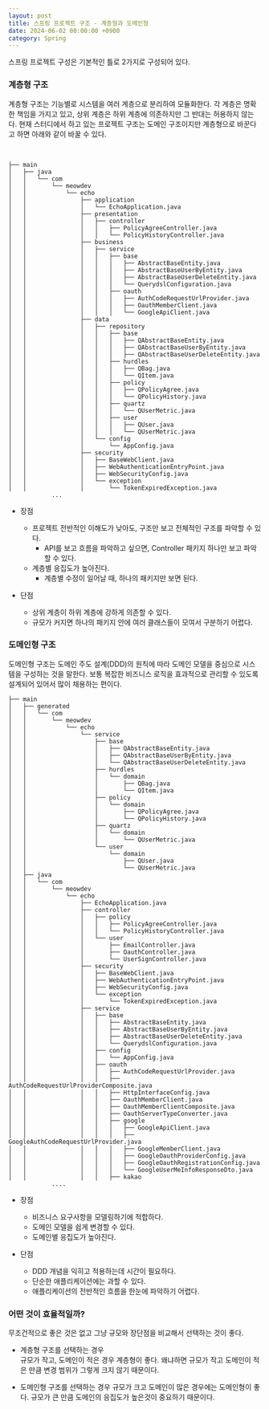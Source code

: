 ```yaml
---
layout: post
title: 스프링 프로젝트 구조 - 계층형과 도메인형 
date: 2024-06-02 00:00:00 +0900
category: Spring
---
```


스프링 프로젝트 구성은 기본적인 틀로 2가지로 구성되어 있다. 

### 계층형 구조

계층형 구조는 기능별로 시스템을 여러 계층으로 분리하여 모듈화한다. 각 계층은 명확한 책임을 가지고 있고, 상위 계층은 하위 계층에 의존하지만 그 반대는 허용하지 않는다. 현재 스터디에서 하고 있는 프로젝트 구조는 도메인 구조이지만 계층형으로 바꾼다고 하면 아래와 같이 바꿀 수 있다. 

<br>

```
├── main
│   ├── java
│   │   └── com
│   │       └── meowdev
│   │           └── echo
│   │               ├── application
│   │               │   └── EchoApplication.java
│   │               ├── presentation
│   │               │   ├── controller
│   │               │   │   ├── PolicyAgreeController.java
│   │               │   │   └── PolicyHistoryController.java
│   │               ├── business
│   │               │   ├── service
│   │               │   │   ├── base
│   │               │   │   │   ├── AbstractBaseEntity.java
│   │               │   │   │   ├── AbstractBaseUserByEntity.java
│   │               │   │   │   ├── AbstractBaseUserDeleteEntity.java
│   │               │   │   │   └── QuerydslConfiguration.java
│   │               │   │   ├── oauth
│   │               │   │   │   ├── AuthCodeRequestUrlProvider.java
│   │               │   │   │   ├── OauthMemberClient.java
│   │               │   │   │   └── GoogleApiClient.java
│   │               ├── data
│   │               │   ├── repository
│   │               │   │   ├── base
│   │               │   │   │   ├── QAbstractBaseEntity.java
│   │               │   │   │   ├── QAbstractBaseUserByEntity.java
│   │               │   │   │   ├── QAbstractBaseUserDeleteEntity.java
│   │               │   │   ├── hurdles
│   │               │   │   │   ├── QBag.java
│   │               │   │   │   └── QItem.java
│   │               │   │   ├── policy
│   │               │   │   │   ├── QPolicyAgree.java
│   │               │   │   │   └── QPolicyHistory.java
│   │               │   │   ├── quartz
│   │               │   │   │   └── QUserMetric.java
│   │               │   │   ├── user
│   │               │   │   │   ├── QUser.java
│   │               │   │   │   └── QUserMetric.java
│   │               │   └── config
│   │               │       └── AppConfig.java
│   │               ├── security
│   │               │   ├── BaseWebClient.java
│   │               │   ├── WebAuthenticationEntryPoint.java
│   │               │   ├── WebSecurityConfig.java
│   │               │   └── exception
│   │               │       └── TokenExpiredException.java
            ...
```

* 장점 
    * 프로젝트 전반적인 이해도가 낮아도, 구조만 보고 전체적인 구조를 파악할 수 있다.
        * API를 보고 흐름을 파악하고 싶으면, Controller 패키지 하나만 보고 파악할 수 있다. 
    * 계층별 응집도가 높아진다. 
        * 계층별 수정이 일어날 때, 하나의 패키지만 보면 된다. 

* 단점 
    * 상위 계층이 하위 계층에 강하게 의존할 수 있다. 
    * 규모가 커지면 하나의 패키지 안에 여러 클래스들이 모여서 구분하기 어렵다. 


### 도메인형 구조 

도메인형 구조는 도메인 주도 설계(DDD)의 원칙에 따라 도메인 모델을 중심으로 시스템을 구성하는 것을 말한다. 보통 복잡한 비즈니스 로직을 효과적으로 관리할 수 있도록 설계되어 있어서 많이 채용하는 편이다. 

```
├── main
│   ├── generated
│   │   └── com
│   │       └── meowdev
│   │           └── echo
│   │               └── service
│   │                   ├── base
│   │                   │   ├── QAbstractBaseEntity.java
│   │                   │   ├── QAbstractBaseUserByEntity.java
│   │                   │   └── QAbstractBaseUserDeleteEntity.java
│   │                   ├── hurdles
│   │                   │   └── domain
│   │                   │       ├── QBag.java
│   │                   │       └── QItem.java
│   │                   ├── policy
│   │                   │   └── domain
│   │                   │       ├── QPolicyAgree.java
│   │                   │       └── QPolicyHistory.java
│   │                   ├── quartz
│   │                   │   └── domain
│   │                   │       └── QUserMetric.java
│   │                   └── user
│   │                       └── domain
│   │                           ├── QUser.java
│   │                           └── QUserMetric.java
│   ├── java
│   │   └── com
│   │       └── meowdev
│   │           └── echo
│   │               ├── EchoApplication.java
│   │               ├── controller
│   │               │   ├── policy
│   │               │   │   ├── PolicyAgreeController.java
│   │               │   │   └── PolicyHistoryController.java
│   │               │   └── user
│   │               │       ├── EmailController.java
│   │               │       ├── OauthController.java
│   │               │       └── UserSignController.java
│   │               ├── security
│   │               │   ├── BaseWebClient.java
│   │               │   ├── WebAuthenticationEntryPoint.java
│   │               │   ├── WebSecurityConfig.java
│   │               │   └── exception
│   │               │       └── TokenExpiredException.java
│   │               ├── service
│   │               │   ├── base
│   │               │   │   ├── AbstractBaseEntity.java
│   │               │   │   ├── AbstractBaseUserByEntity.java
│   │               │   │   ├── AbstractBaseUserDeleteEntity.java
│   │               │   │   └── QuerydslConfiguration.java
│   │               │   ├── config
│   │               │   │   └── AppConfig.java
│   │               │   ├── oauth
│   │               │   │   ├── AuthCodeRequestUrlProvider.java
│   │               │   │   ├── AuthCodeRequestUrlProviderComposite.java
│   │               │   │   ├── HttpInterfaceConfig.java
│   │               │   │   ├── OauthMemberClient.java
│   │               │   │   ├── OauthMemberClientComposite.java
│   │               │   │   ├── OauthServerTypeConverter.java
│   │               │   │   ├── google
│   │               │   │   │   ├── GoogleApiClient.java
│   │               │   │   │   ├── GoogleAuthCodeRequestUrlProvider.java
│   │               │   │   │   ├── GoogleMemberClient.java
│   │               │   │   │   ├── GoogleOauthProviderConfig.java
│   │               │   │   │   ├── GoogleOauthRegistrationConfig.java
│   │               │   │   │   └── GoogleUserMeInfoResponseDto.java
│   │               │   │   ├── kakao
            .... 
```

* 장점   
    * 비즈니스 요구사항을 모델링하기에 적합하다.
    * 도메인 모델을 쉽게 변경할 수 있다. 
    * 도메인별 응집도가 높아진다.   

* 단점  
    * DDD 개념을 익히고 적용하는데 시간이 필요하다.
    * 단순한 애플리케이션에는 과할 수 있다.
    * 애플리케이션의 전반적인 흐름을 한눈에 파악하기 어렵다.   

### 어떤 것이 효율적일까?  

무조건적으로 좋은 것은 없고 그냥 규모와 장단점을 비교해서 선택하는 것이 좋다.  

* 계층형 구조를 선택하는 경우  
규모가 작고, 도메인이 적은 경우 계층형이 좋다. 왜냐하면 규모가 작고 도메인이 적은 만큼 변경 범위가 그렇게 크지 않기 때문이다. 

* 도메인형 구조를 선택하는 경우 
규모가 크고 도메인이 많은 경우에는 도메인형이 좋다. 규모가 큰 만큼 도메인의 응집도가 높은것이 중요하기 때문이다. 
